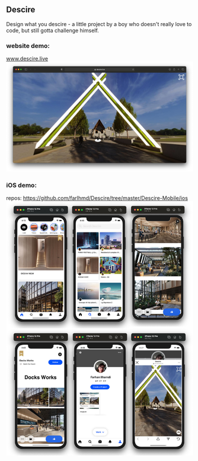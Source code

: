 ## Descire
Design what you descire - a little project by a boy who doesn't really love to code, but still gotta challenge himself.

### website demo: 
www.descire.live
![alt text](https://github.com/farlhmd/Descire/blob/master/media/descire.jpg)
### iOS demo:
repos: https://github.com/farlhmd/Descire/tree/master/Descire-Mobile/ios
![alt text](https://github.com/farlhmd/Descire/blob/master/Descire-Mobile/ios/descire_screenshot.jpg)